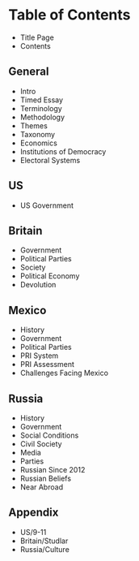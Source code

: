 # Table of Contents
-   Title Page
-   Contents

## General
-   Intro
-   Timed Essay
-   Terminology
-   Methodology
-   Themes
-   Taxonomy
-   Economics
-   Institutions of Democracy
-   Electoral Systems

## US
-   US Government

## Britain
-   Government
-   Political Parties
-   Society
-   Political Economy
-   Devolution

## Mexico
-   History
-   Government
-   Political Parties
-   PRI System
-   PRI Assessment
-   Challenges Facing Mexico

## Russia
-   History
-   Government
-   Social Conditions
-   Civil Society
-   Media
-   Parties
-   Russian Since 2012
-   Russian Beliefs
-   Near Abroad

## Appendix
-   US/9-11
-   Britain/Studlar
-   Russia/Culture
